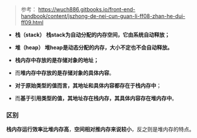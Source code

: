 > 参考： https://wuch886.gitbooks.io/front-end-handbook/content/jszhong-de-nei-cun-guan-li-ff08-zhan-he-dui-ff09.html

- **栈（stack） 栈stack为自动分配的内存空间，它由系统自动释放；**
- **堆（heap） 堆heap是动态分配的内存，大小不定也不会自动释放。**

- **栈内存中存放的是存储对象的地址；**
- 而**堆内存中存放的是存储对象的具体内容**。
- **对于原始类型的值而言，其地址和具体内容都存在于栈内存中**；
- 而**基于引用类型的值，其地址存在栈内存，其具体内容存在堆内存中**。

### 区别

**栈内存运行效率比堆内存高**，**空间相对推内存来说较小**，反之则是堆内存的特点。

